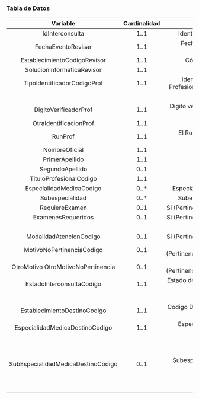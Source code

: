 ### Tabla de Datos

|            **Variable**            | **Cardinalidad** |                            **Descripción**                            |                                                   **Recurso.elemento**                                                  |
|:----------------------------------:|:----------------:|:---------------------------------------------------------------------:|:-----------------------------------------------------------------------------------------------------------------------:|
|           IdInterconsulta          |       1..1       |                   Identificador de la Interconsulta                   |                                               ServiceRequestLE.identifier                                               |
|         FechaEventoRevisar         |       1..1       |                   Fecha del Evento YYYY-MM-DDTHH:MMZ                  |                                             MessageHeaderLE.meta.lastUpdated                                            |
|    EstablecimientoCodigoRevisor    |       1..1       |                       Código de Establecimiento                       |                                                 Organization.identifier                                                 |
|     SolucionInformaticaRevisor     |       1..1       |                          Solución Informática                         |                                             MessageHeaderLE.source.software                                             |
|     TipoIdentificadorCodigoProf    |       1..1       | Identificador de identidad del Profesional. Corresponde a dos slices: |                                         Practitioner.identifier[RUN].value=valor                                        |
|                                    |                  |                                                                       |                                        Practitioner.identifier[RNPI].value=valor                                        |
|        DigitoVerificadorProf       |       1..1       |           Dígito verificador asociado al RUN del Profesional          |                                   Practitioner.identifier[RUN].extension.valueString=k                                  |
|       OtraIdentificacionProf       |       1..1       |                          Otra Identificación                          |                                      Practitioner,identifier[otro].value=valor otro                                     |
|               RunProf              |       1..1       |              El Rol Único Nacional (RUN) del Profesional              |                                       Practitioner.identifier[RUN].value=VALORRUN                                       |
|            NombreOficial           |       1..1       |                           Nombre profesional                          |                        Practitioner.name.use=official Practitioner.name.given=[nombre1, nombre2]                        |
|           PrimerApellido           |       1..1       |                                                                       |                                                Practitionername._family=                                                |
|           SegundoApellido          |       0..1       |                                                                       |                                   Practitioner.name.family.extension[SegundoApellido]=                                  |
|       TituloProfesionalCodigo      |       1..1       |                         Titulo del profesional                        |                                             Practitioner.qualification[TIT]                                             |
|      EspecialidadMedicaCodigo      |       0..*       |                  Especialidad Médica del profesional                  |                                             Practitioner.qualification[esp]                                             |
|           Subespecialidad          |       0..*       |                    Subespecialidad del profesional                    |                               Practitioner.qualification[subesp].extension.codeableconcept                              |
|           RequiereExamen           |       0..1       |                Si (PertinenciaInterconsulta=Pertinente)               |                                         ServiceRequestLE.extension.valueBoolean                                         |
|         ExamenesRequeridos         |       0..1       |                Si (PertinenciaInterconsulta=Pertinente)               |                    ServiceRequestExamenLE.ServicesRequest.supportingInfo.reference(ServiceRequestLE2)                   |
|                                    |                  |                                                                       |                          ServiceRequestExamenLE.baseOn(referencia al ServiceRequestLE maestro)                          |
|       ModalidadAtencionCodigo      |       0..1       |                Si (PertinenciaInterconsulta=Pertinente)               |                                                ServiceRequestLE.category                                                |
|      MotivoNoPertinenciaCodigo     |       0..1       |               Si (PertinenciaInterconsulta=NoPertinente)              |                                 ServiceRequestLE.doNotPerform.extension.codeableConcept                                 |
| OtroMotivo OtroMotivoNoPertinencia |       0..1       |               Si (PertinenciaInterconsulta=NoPertinente)              |                               ServiceRequestLE.doNotPerform.extension.codeableConcept.text                              |
|      EstadoInterconsultaCodigo     |       1..1       |      Estado de la Interconsulta en relación al proceso de negocio     |                               ServiceRequestLE.extensión.valueCodeableConcept.coding.code                               |
|                                    |                  |                                                                       |                              ServiceRequestLE.extensión.valueCodeableConcept.coding.system                              |
|    EstablecimientoDestinoCodigo    |       1..1       |        Código DEIS del establecimiento donde se está derivando        |                                            Organization2(Destino).identifier                                            |
|   EspecialidadMedicaDestinoCodigo  |       1..1       |          Especialidad médica a la que es derivado el paciente         |                              ServiceRequestLE.extension.valueCodeableConcept.coding.code=1                              |
|                                    |                  |                                                                       |                         ServiceRequestLE.extension.valueCodeableConcept.coding.display=Anatomía                         |
|                                    |                  |                                                                       | ServiceRequestLE.extension.valueCodeableConcept.coding.system=http://minsal.cl/listaespera/CodeSystem/CSEspecialidadMed |
| SubEspecialidadMedicaDestinoCodigo |       0..1       |        Subespecialidad médica a la que es derivado el paciente        |                              ServiceRequestLE.extension.valueCodeableConcept.coding.code=1                              |
|                                    |                  |                                                                       |                         ServiceRequestLE.extension.valueCodeableConcept.coding.display=Anatomía                         |
|                                    |                  |                                                                       | ServiceRequestLE.extension.valueCodeableConcept.coding.system=http://minsal.cl/listaespera/CodeSystem/CSEspecialidadMed |